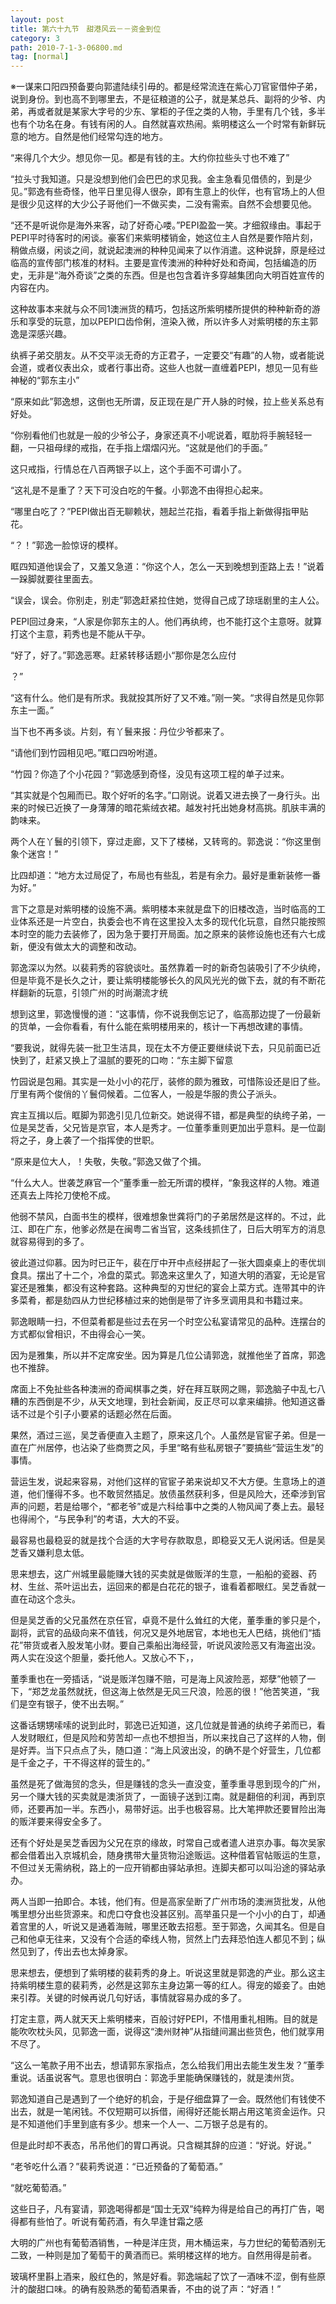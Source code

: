 ```yaml
---
layout: post
title: 第六十九节　甜港风云－－资金到位
category: 3
path: 2010-7-1-3-06800.md
tag: [normal]
---
```


※一谋来口阳四预备要向郭遣陆续引毋的。都是经常流连在紫心刀官宦借仲子弟，说到身份。到也高不到哪里去，不是征粮道的公子，就是某总兵、副将的少爷、内弟，再或者就是某家大字号的少东、掌柜的子侄之类的人物，手里有几个钱，多半也有个功名在身。有钱有闲的人。自然就喜欢热闹。紫明楼这么一个时常有新鲜玩意的地方。自然是他们经常勾连的地方。

“来得几个大少。想见你一见。都是有钱的主。大约你拉些头寸也不难了”

“拉头寸我知道。只是没想到他们会巴巴的求见我。金主急看见借债的，到是少见。”郭逸有些奇怪，他平日里见得人很杂，即有生意上的伙伴，也有官场上的人但是很少见这样的大少公子哥他们一不做买卖，二没有需索。自然不会想要见他。

“还不是听说你是海外来客，动了好奇心喽。”PEPI盈盈一笑。才细叙缘由。事起于PEPI平时待客时的闲谈。豪客们来紫明楼销金，她这位主人自然是要作陪片刻，稍做点缀，闲谈之间，就说起澳洲的种种见闻来了以作消遣。这种说辞，原是经过临高的宣传部门核准的材料。主要是宣传澳洲的种种好处和奇闻，包括编造的历史，无非是“海外奇谈”之类的东西。但是也包含着许多穿越集团向大明百姓宣传的内容在内。

这种故事本来就与众不同1澳洲货的精巧，包括这所紫明楼所提供的种种新奇的游乐和享受的玩意，加以PEPI口齿伶俐，渲染入微，所以许多人对紫明楼的东主郭逸是深感兴趣。

纨裤子弟交朋友。从不交平淡无奇的方正君子，一定要交“有趣”的人物，或者能说会道，或者仪表出众，或者行事出奇。这些人也就一直缠着PEPI，想见一见有些神秘的“郭东主小”

“原来如此”郭逸想，这倒也无所谓，反正现在是广开人脉的时候，拉上些关系总有好处。

“你别看他们也就是一般的少爷公子，身家还真不小呢说着，眶肋将手腕轻轻一翻，一只祖母绿的戒指，在手指上熠熠闪光。“这就是他们的手面。”

这只戒指，行情总在八百两银子以上，这个手面不可谓小了。

“这礼是不是重了？天下可没白吃的午餐。小郭逸不由得担心起来。

“哪里白吃了？”PEPI做出百无聊赖状，翘起兰花指，看着手指上新做得指甲贴花。

“？！”郭逸一脸惊讶的模样。

眶四知道他误会了，又羞又急道：“你这个人，怎么一天到晚想到歪路上去！”说着一跺脚就要往里面去。

“误会，误会。你别走，别走”郭逸赶紧拉住她，觉得自己成了琼瑶剧里的主人公。

PEPI回过身来，“人家是你郭东主的人。他们再纨绔，也不能打这个主意呀。就算打这个主意，莉秀也是不能从干孕。

“好了，好了。”郭逸恶寒。赶紧转移话题小“那你是怎么应付

？”

“这有什么。他们是有所求。我就投其所好了又不难。”刚一笑。“求得自然是见你郭东主一面。”

当下也不再多谈。片刻，有丫鬟来报：丹位少爷都来了。

“请他们到竹园相见吧。”眶口四吩咐道。

“竹园？你造了个小花园？”郭逸感到奇怪，没见有这项工程的单子过来。

“其实就是个包厢而已。取个好听的名字。”口刚说。说着又进去换了一身行头。出来的时候已近换了一身薄薄的暗花紫绒衣裙。越发衬托出她身材高挑。肌肤丰满的韵味来。

两个人在丫鬟的引领下，穿过走廊，又下了楼梯，又转弯的。郭逸说：“你这里倒象个迷宫！”

比四却道：“地方太过局促了，布局也有些乱，若是有余力。最好是重新装修一番为好。”

言下之意是对紫明楼的设施不满。紫明楼本来就是盘下的旧楼改造，当时临高的工业体系还是一片空白，执委会也不肯在这里投入太多的现代化玩意，自然只能按照本时空的能力去装修了，因为急于要打开局面。加之原来的装修设施也还有六七成新，便没有做太大的调整和改动。

郭逸深以为然。以裴莉秀的容貌谈吐。虽然靠着一时的新奇包装吸引了不少纨绔，但是毕竟不是长久之计，要让紫明楼能够长久的风风光光的做下去，就的有不断花样翻新的玩意，引领广州的时尚潮流才统

想到这里，郭逸慢慢的道：“这事情，你不说我倒忘记了，临高那边提了一份最新的货单，一会你看看，有什么能在紫明楼用来的，核计一下再想改建的事情。

“要我说，就得先装一批卫生洁具，现在太不方便正要继续说下去，只见前面已近快到了，赶紧又换上了温腻的要死的口吻：“东主脚下留意

竹园说是包厢。其实是一处小小的花厅，装修的颇为雅致，可惜陈设还是旧了些。厅里有两个俊俏的丫鬟伺候着。二位客人，一般是华服的贵公子派头。

宾主互揖以后。眶脚为郭逸引见几位新交。她说得不错，都是典型的纨绔子弟，一位是吴芝香，父兄皆是京官，本人是秀才。一位董季重则更加出乎意料。是一位副将之子，身上袭了一个指挥使的世职。

“原来是位大人，！失敬，失敬。”郭逸又做了个揖。

“什么大人。世袭芝麻官一个”董季重一脸无所谓的模样，“象我这样的人物。难道还真去上阵抡刀使枪不成。

他弱不禁风，白面书生的模样，很难想象世龚将门的子弟居然是这样的。不过，此江、即在广东，他爹必然是在闽粤二省当官，这条线抓住了，日后大明军方的消息就容易得到的多了。

彼此道过仰慕。因为时已正午，裴在厅中开中点经拼起了一张大圆桌桌上的枣优圳食具。摆出了十二个，冷盘的菜式。郭逸来这里久了，知道大明的酒宴，无论是官宴还是雅集，都没有这种套路。这种典型的刃世纪的宴会上菜方式。连带其中的许多菜肴，都是劾四从力世纪移植过来的她倒是带了许多烹调用具和书籍过来。

郭逸眼睛一扫，不但菜肴都是些过去在另一个时空公私宴请常见的品种。连摆台的方式都似曾相识，不由得会心一笑。

因为是雅集，所以并不定席安坐。因为算是几位公请郭逸，就推他坐了首席，郭逸也不推辞。

席面上不免扯些各种澳洲的奇闻棋事之类，好在拜互联网之赐，郭逸脑子中乱七八糟的东西倒是不少，从天文地理，到社会新闻，反正尽可以拿来编排。他知道这番话不过是个引子小要紧的话题必然在后面。

果然，酒过三巡，吴芝香便直入主题了，原来这几个。人虽然是官宦子弟。但是一直在广州居停，也沾染了些商贾之风，手里“略有些私房银子”要搞些“营运生发”的事情。

营运生发，说起来容易，对他们这样的官宦子弟来说却又不大方便。生意场上的道道，他们懂得不多。也不敢贸然插足。放债虽然获利多，但是风险大，还牵涉到官声的问题，若是给哪个，“都老爷”或是六科给事中之类的人物风闻了奏上去。最轻也得闹个，“与民争利”的考语，大大的不妥。

最容易也最稳妥的就是找个合适的大字号存款取息，即稳妥又无人说闲话。但是吴芝香又嫌利息太低。

思来想去，这广州城里最能赚大钱的买卖就是做贩洋的生意，一船船的瓷器、药材、生丝、茶叶运出去，运回来的都是白花花的银子，谁看着都眼红。吴芝香就一直在动这个念头。

但是吴芝香的父兄虽然在京任官，卓竟不是什么耸红的大佬，董季重的爹只是个，副将，武官的品级向来不值钱，何况又是外地居官，本地也无人巴结，挑他们“插花”带货或者入股发笔小财。要自己乘船出海经营，听说风波险恶又有海盗出没。两人实在没这个胆量，委托他人。又放心不下，，

董季重也在一旁插话，“说是贩洋包赚不赔，可是海上风波险恶，郑孽”他顿了一下，“郑芝龙虽然就抚，但这海上依然是无风三尺浪，险恶的很！”他苦笑道，“我们是空有银子，使不出去啊。”

这番话甥甥嗦嗦的说到此时，郭逸已近知道，这几位就是普通的纨绔子弟而已，看人发财眼红，但是风险和劳苦却一点也不想担当，所以来找自己了这样的人物，倒是好弄。当下只点点了头，随口道：“海上风波出没，的确不是个好营生，几位都是千金之子，干不得这样的营生的。”

虽然是死了做海贸的念头，但是赚钱的念头一直没变，董季重寻思到现今的广州，另一个赚大钱的买卖就是澳浙货了，一面镜子送到江南。就是翻倍的利润，再到京师，还要再加一半。东西小，易带好运。出手也极容易。比大笔押款还要冒险出海的贩洋要来得安全多了。

还有个好处是吴芝香因为父兄在京的缘故，时常自己或者遣人进京办事。每次吴家都会借着出入京城机会，随身携带大量货物沿途贩运。这种借着官帖贩运的生意，不但过关无需纳税，路上的一应开销都由驿站承担。连脚夫都可以叫沿途的驿站承办。

两人当即一拍即合。本钱，他们有。但是高家垒断了广州市场的澳洲货批发，从他嘴里想分出些货源来。和虎口夺食也没甚区别。高举虽只是一个小小的白丁，却通着宫里的人，听说又是通着海贼，哪里还敢去招惹。至于郭逸，久闻其名。但是自己和他卓无往来，又没有个合适的牵线人物，贸然上门去拜恐怕连人都见不到；纵然见到了，传出去也太掉身家。

思来想去，便想到了紫明楼的裴莉秀的身上。听说这里就是郭逸的产业。那么这主持紫明楼生意的裴莉秀，必然是这郭东主身边第一等的红人。得宠的姬妾了。由她来引荐。关键的时候再说几句好话，事情就容易办成的多了。

打定主意，两人就天天上紫明楼来，百般讨好PEPI，不惜用重礼相贿。目的就是能吹吹枕头风，见郭逸一面，说得这“澳州财神”从指缝间漏出些货色，他们就享用不尽了。

“这么一笔款子用不出去，想请郭东家指点，怎么给我们用出去能生发生发？”董季重说。话虽说客气。意思也很明白：郭逸手里能确保赚钱的，就是澳州货。

郭逸知道自己是遇到了一个绝好的机会，于是仔细盘算了一会。既然他们有钱使不出去，就是一笔闲钱。不仅短期可以拆借，闹得好还能长期占用这笔资金运作。只是不知道他们手里到底有多少。想来一个人一、二万银子总是有的。

但是此时却不表态，吊吊他们的胃口再说。只含糊其辞的应道：“好说。好说。”

“老爷吃什么酒？”裴莉秀说道：“已近预备的了葡萄酒。”

“就吃葡萄酒。”

这些日子，凡有宴请，郭逸喝得都是“国士无双”纯粹为得是给自己的再打广告，喝得都有些怕了。听说有葡药酒，有久早逢甘霜之感

大明的广州也有葡萄酒销售，一种是洋庄货，用木桶运来，与力世纪的葡萄酒别无二致，一种则是加了葡萄干的黄酒而已。紫明楼这样的地方。自然用得是前者。

玻璃杯里斟上酒来，殷红色的，煞是好看。郭逸端起了饮了一酒味不涩，倒有些原汁的酸甜口味。的确有股熟悉的葡萄酒果香，不由的说了声：“好酒！”